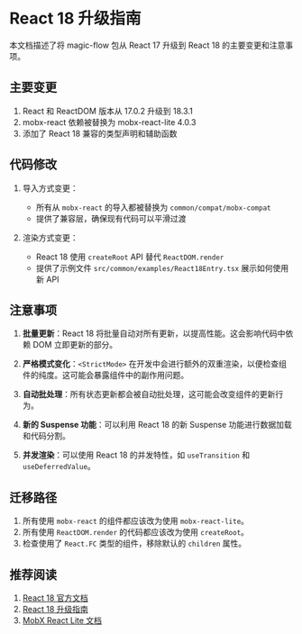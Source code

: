 # React 18 升级指南

本文档描述了将 magic-flow 包从 React 17 升级到 React 18 的主要变更和注意事项。

## 主要变更

1. React 和 ReactDOM 版本从 17.0.2 升级到 18.3.1
2. mobx-react 依赖被替换为 mobx-react-lite 4.0.3
3. 添加了 React 18 兼容的类型声明和辅助函数

## 代码修改

1. 导入方式变更：
   - 所有从 `mobx-react` 的导入都被替换为 `common/compat/mobx-compat`
   - 提供了兼容层，确保现有代码可以平滑过渡

2. 渲染方式变更：
   - React 18 使用 `createRoot` API 替代 `ReactDOM.render`
   - 提供了示例文件 `src/common/examples/React18Entry.tsx` 展示如何使用新 API

## 注意事项

1. **批量更新**：React 18 将批量自动对所有更新，以提高性能。这会影响代码中依赖 DOM 立即更新的部分。

2. **严格模式变化**：`<StrictMode>` 在开发中会进行额外的双重渲染，以便检查组件的纯度。这可能会暴露组件中的副作用问题。

3. **自动批处理**：所有状态更新都会被自动批处理，这可能会改变组件的更新行为。

4. **新的 Suspense 功能**：可以利用 React 18 的新 Suspense 功能进行数据加载和代码分割。

5. **并发渲染**：可以使用 React 18 的并发特性，如 `useTransition` 和 `useDeferredValue`。

## 迁移路径

1. 所有使用 `mobx-react` 的组件都应该改为使用 `mobx-react-lite`。
2. 所有使用 `ReactDOM.render` 的代码都应该改为使用 `createRoot`。
3. 检查使用了 `React.FC` 类型的组件，移除默认的 `children` 属性。

## 推荐阅读

1. [React 18 官方文档](https://reactjs.org/docs/getting-started.html)
2. [React 18 升级指南](https://reactjs.org/blog/2022/03/08/react-18-upgrade-guide.html)
3. [MobX React Lite 文档](https://github.com/mobxjs/mobx/tree/main/packages/mobx-react-lite) 